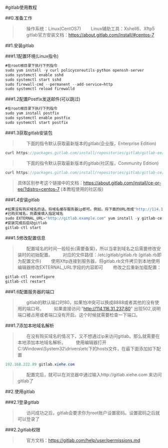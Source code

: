 #gitlab使用教程


##0.准备工作
>　　操作系统：Linux(CentOS7)
>　　Linux辅助工具：Xshell6、Xftp5
>　　gitlab官方安装文档：https://about.gitlab.com/install/#centos-7


##1.安装gitlab

###1.1配置环境(Linux指令)
```java
#在root根目录下执行下列指令
sudo yum install -y curl policycoreutils-python openssh-server
sudo systemctl enable sshd
sudo systemctl start sshd
sudo firewall-cmd --permanent --add-service=http
sudo systemctl reload firewalld

```

###1.2配置Postfix发送邮件(可以跳过)
```java
#在root根目录下执行下列指令
sudo yum install postfix
sudo systemctl enable postfix
sudo systemctl start postfix

```

###1.3获取gitlab安装包
>　　下面的指令默认获取最新版本的gitlab(企业版，Enterprise Edition)
```java
curl https://packages.gitlab.com/install/repositories/gitlab/gitlab-ee/script.rpm.sh | sudo bash
```

>　　下面的指令默认获取最新版本的gitlab(社区版，Community Edition)
```java
curl https://packages.gitlab.com/install/repositories/gitlab/gitlab-ce/script.rpm.sh | sudo bash
```
>具体区别参考这个链接中的文档：https://about.gitlab.com/install/ce-or-ee/?distro=centos-7 (本教程使用的社区版)

###1.4安装gitlab
```java
#如果没有购买域名的话，将域名缓存服务器ip即可。例如，将下面的URL改成"http://114.116.31.237"
#已购买域名，则直接填入指定域名
sudo EXTERNAL_URL="http://gitlab.example.com" yum install -y gitlab-ce
#安装完成后启动gitlab
gitlab-ctl start
```

###1.5修改配置信息
>　　配置域名的时间一般较长(需要备案)，所以当拿到域名之后需要修改安装时的初始配置。
>　　对应的文件路径：/etc/gitlab/gitlab.rb (gitlab.rb即为配置文件)
>　　使用Xftp连接到服务器，将gitlab.rb文件拷贝到本地使用编辑器修改EXTERNAL_URL字段的内容即可
>　　修改之后重新加载配置：
```java
gitlab-ctl reconfigure
gitlab-ctl restart
```


###1.6配置服务器的端口
>　　gitlab的默认端口时80，如果怕冲突可以换成8888或者其他的没有使用的端口号。
>　　如果直接访问:"http://114.116.31.237:80" 出现502,说明端口被占用或者端口没有开启。这个时候就需要检查一下端口。


###1.7添加本地域名解析
>　　在没有购买域名的情况下，又不想通过ip来访问gitlab。那么就需要在本地添加本地域名解析。
>　　使用编辑器打开C:\Windows\System32\drivers\etc下的hosts文件，在最下面添加如下配置
```java
192.168.222.89 gitlab.xiehe.com
```
>　　配置完后，就可以在浏览器中通过输入http://gitlab.xiehe.com 来访问gitlab了


##2.使用gitlab

###2.1登录gitlab
>　　访问成功之后，gitlab会要求你为root账户设置密码。设置密码之后就可以登录了



###2.2gitlab权限
>　　官方文档：https://gitlab.com/help/user/permissions.md

























